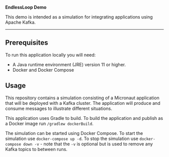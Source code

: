 **EndlessLoop Demo**

This demo is intended as a simulation for integrating applications using Apache Kafka.

---

## Prerequisites

To run this application locally you will need:

* A Java runtime environment (JRE) version 11 or higher.
* Docker and Docker Compose

## Usage

This repository contains a simulation consisting of a Micronaut application that will be deployed with a Kafka cluster.
The application will produce and consume messages to illustrate different situations.

This application uses Gradle to build. To build the application and publish as a Docker image
run  `/gradlew dockerBuild`.

The simulation can be started using Docker Compose. To start the simulation use `docker-compose up -d`. To stop the
simulation use `docker-compose down -v` - note that the `-v` is optional but is used to remove any Kafka topics to
between runs.